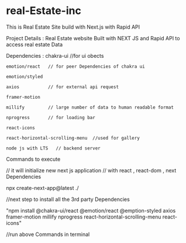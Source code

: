 # real-Estate-inc
This is Real Estate Site build with Next.js with Rapid API

Project Details :
    Real Estate website 
    Built with NEXT JS  and Rapid API to access real estate Data


Dependencies :
    chakra-ui       //for ui obects
    
    emotion/react   // for peer Dependencies of chakra ui
    
    emotion/styled 
    
    axios           // for external api request
    
    framer-motion
    
    millify         // large number of data to human readable format
    
    nprogress       // for loading bar
    
    react-icons
    
    react-horizontal-scrolling-menu  //used for gallery
    
    node js with LTS   // backend server
    


Commands to execute 

// it will initialize new next js application 
// with react , react-dom , next Dependencies

npx  create-next-app@latest ./   

//next step to install all the 3rd party Dependencies

"npm install @chakra-ui/react @emotion/react @emption-styled axios 
framer-motion millify nprogress react-horizontal-scrolling-menu react-icons"

//run above Commands in terminal 
